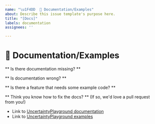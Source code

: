 ```yaml
---
name: "\u1F4DD  📝 Documentation/Examples"
about: Describe this issue template's purpose here.
title: "[Docs]"
labels: documentation
assignees: ''

---
```


# 📝 Documentation/Examples

** Is there documentation missing? **
<!-- Let us know what modules have missing or incomplete documentation -->

** Is documentation wrong? **
<!-- Let us know if you find a mistake in the documentation! -->

** Is there a feature that needs some example code? **
<!-- Let us know if we're missing any example notebooks -->

** Think you know how to fix the docs? ** (If so, we'd love a pull request from you!)

- Link to [UncertaintyPlayground documentation](https://unco3892.github.io/UncertaintyPlayground/)
- Link to [UncertaintyPlayground examples](https://unco3892.github.io/UncertaintyPlayground/usage/)